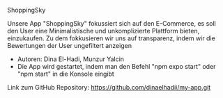 ShoppingSky

Unsere App "ShoppingSky" fokussiert sich auf den E-Commerce, es soll den User eine Minimalistische und unkomplizierte Plattform bieten, einzukaufen. Zu dem fokkusieren wir uns auf transparenz, indem wir die Bewertungen der User ungefiltert anzeigen 

- Autoren:  Dina El-Hadi, Munzur Yalcin
- Die App wird gestartet, indem man den Befehl "npm expo start" oder "npm start" in die Konsole eingibt


Link zum GitHub Repository: https://github.com/dinaelhadii/my-app.git
